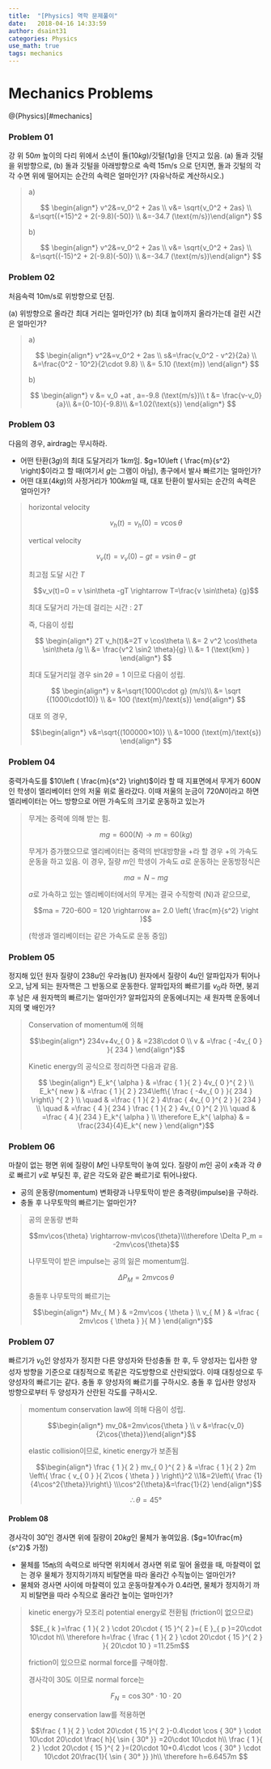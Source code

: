 ```yaml
---
title:  "[Physics] 역학 문제풀이"
date:   2018-04-16 14:33:59
author: dsaint31
categories: Physics
use_math: true
tags: mechanics
---
```


# Mechanics Problems
@(Physics)[#mechanics]

### Problem 01

강 위 $50m$ 높이의 다리 위에서 소년이 돌($10kg$)/깃털($1g$)을 던지고 있음. 
(a) 돌과 깃털을 위방향으로, 
(b) 돌과 깃털을 아래방향으로 
속력 15m/s 으로 던지면, 돌과 깃털의 각각 수면 위에 떨어지는 순간의 속력은 얼마인가? (자유낙하로 계산하시오.)
> a)
>
> $$ \begin{align*}
v^2&=v_0^2 + 2as \\
v&= \sqrt{v_0^2 + 2as} \\
&=\sqrt{(+15)^2 + 2(-9.8)(-50)} \\
&=-34.7 (\text{m/s})\end{align*}
$$
>
> b)
>
> $$ \begin{align*}
v^2&=v_0^2 + 2as \\
v&= \sqrt{v_0^2 + 2as} \\
&=\sqrt{(-15)^2 + 2(-9.8)(-50)} \\
&=-34.7 (\text{m/s})\end{align*}
$$

### Problem 02
처음속력 10m/s로 위방향으로 던짐. 

(a) 위방향으로 올라간 최대 거리는 얼마인가?
(b) 최대 높이까지 올라가는데 걸린 시간은 얼마인가? 

> a)
>
> $$ \begin{align*}
v^2&=v_0^2 + 2as \\
s&=\frac{v_0^2 - v^2}{2a} \\
&=\frac{0^2 - 10^2}{2\cdot 9.8} \\
&= 5.10 (\text{m})
\end{align*}
$$
>
>
> b)
>
> $$ \begin{align*}
v &= v_0 +at , a=-9.8 (\text{m/s})\\
t &= \frac{v-v_0}{a}\\
&={0-10}{-9.8}\\
&=1.02(\text{s})
\end{align*}
$$


### Problem 03

다음의 경우, airdrag는 무시하라.
* 어떤 탄환($3g$)의 최대 도달거리가 $1km$임.
$g=10\left ( \frac{m}{s^2} \right)$이라고 할 때(여기서 $g$는 그램이 아님), 총구에서 발사 빠르기는 얼마인가?
* 어떤 대포($4kg$)의 사정거리가 $100km$일 때, 대포 탄환이 발사되는 순간의 속력은 얼마인가?

> horizontal velocity
>
> $$ v_h(t) = v_{h}(0) = v \cos \theta $$
>
> vertical velocity
>
> $$ v_v(t) = v_{v}(0) - gt = v \sin \theta -gt $$
> 
> 최고점 도달 시간 $T$
>
>$$v_v(t)=0 = v \sin\theta -gT \rightarrow T=\frac{v \sin\theta} {g}$$
>
> 최대 도달거리 가는데 걸리는 시간 : $2T$
>
>즉, 다음이 성립
> 
> $$ \begin{align*}
2T v_h(t)&=2T v \cos\theta \\
&= 2 v^2 \cos\theta \sin\theta /g \\
&= \frac{v^2 \sin2 \theta}{g} \\
&= 1 (\text{km}
)
\end{align*}
$$
>
>
>최대 도달거리일 경우 $\sin 2\theta=1$ 이므로 다음이 성립.
>
>$$ \begin{align*}
v &=\sqrt{1000\cdot g} (m/s)\\
&= \sqrt {(1000\cdot10)} \\
&= 100 (\text{m}/\text{s}) 
\end{align*}
$$
>
>
>대포 의 경우,
>
> $$\begin{align*}
v&=\sqrt{(100000×10)} \\
&=1000 (\text{m}/\text{s})
\end{align*}
$$


### Problem 04

중력가속도를 $10\left ( \frac{m}{s^2} \right)$이라 할 때 지표면에서 무게가 $600N$인 학생이 엘리베이터 안의 저울 위로 올라갔다. 이때 저울의 눈금이 $720N$이라고 하면 엘리베이터는 어느 방향으로 어떤 가속도의 크기로 운동하고 있는가

> 무게는 중력에 의해 받는 힘. 
>
> $$mg = 600 (N) \rightarrow m=60 (kg)$$
>
>
> 무게가 증가했으므로 엘리베이터는 중력의 반대방향을 +라 할 경우 +의 가속도 운동을 하고 있음.
> 이 경우, 질량 $m$인 학생이 가속도 $a$로 운동하는 운동방정식은 
>
> $$ma= N-mg$$
>
> $a$로 가속하고 있는 엘리베이터에서의 무게는 결국 수직항력 (N)과 같으므로,
>
> $$ma = 720-600 = 120 \rightarrow a= 2.0 \left( \frac{m}{s^2} \right )$$
>
> (학생과 엘리베이터는 같은 가속도로 운동 중임)


### Problem 05

 정지해 있던 원자 질량이 238u인 우라늄(U) 원자에서 질량이 4u인 알파입자가 튀어나오고, 남게 되는 원자핵은 그 반동으로 운동한다.
 알파입자의 빠르기를 $v_0$라 하면, 붕괴 후 남은 새 원자핵의 빠르기는 얼마인가?
 알파입자의 운동에너지는 새 원자핵 운동에너지의 몇 배인가?

> Conservation of momentum에 의해
>
> $$\begin{align*} 234v+4v_{ 0 } & =238\cdot 0 \\ v & =\frac { -4v_{ 0 } }{ 234 }  \end{align*}$$
>
>
> Kinetic energy의 공식으로 정리하면 다음과 같음.
>
>$$
\begin{align*} 
E_k^{ \alpha  } & =\frac { 1 }{ 2 } 4v_{ 0 }^{ 2 } \\ 
E_k^{ new } & =\frac { 1 }{ 2 } 234\left\{ \frac { -4v_{ 0 } }{ 234 }  \right\} ^{ 2 } \\ 
\quad  & =\frac { 1 }{ 2 } 4\frac { 4v_{ 0 }^{ 2 } }{ 234 }  \\ 
\quad  & =\frac { 4 }{ 234 }  \frac { 1 }{ 2 } 4v_{ 0 }^{ 2 }\\ 
\quad  & =\frac { 4 }{ 234 } E_k^{ \alpha  }  \\
\therefore E_k^{ \alpha} & = \frac{234}{4}E_k^{ new }
\end{align*}$$


### Problem 06

 마찰이 없는 평면 위에 질량이 $M$인 나무토막이 놓여 있다.
 질량이 $m$인 공이  $x$축과 각 $θ$로 빠르기 $v$로 부딪친 후, 같은 각도와 같은 빠르기로 튀어나왔다.
* 공의 운동량(momentum) 변화량과 나무토막이 받은 충격량(impulse)을 구하라.
* 충돌 후 나무토막의 빠르기는 얼마인가?

> 공의 운동량 변화
>
> $$mv\cos{\theta} \rightarrow-mv\cos{\theta}\\\therefore \Delta P_m = -2mv\cos{\theta}$$
>
>
> 나무토막이 받은 impulse는 공의 잃은 momentum임.
>
> $$\Delta P_M = 2mv\cos{\theta}$$
>
>
> 충돌후 나무토막의 빠르기는
>
> $$\begin{align*} Mv_{ M } & =2mv\cos { \theta  }  \\ v_{ M } & =\frac { 2mv\cos { \theta  }  }{ M }  \end{align*}$$


### Problem 07
 빠르기가 $v_0$인 양성자가 정지한 다른 양성자와 탄성충돌 한 후, 두 양성자는 입사한 양성자 방향을 기준으로 대칭적으로 똑같은 각도방향으로 산란되었다. 이때 대칭성으로 두 양성자의 빠르기는 같다.
 충돌 후 양성자의 빠르기를 구하시오.
 충돌 후 입사한 양성자 방향으로부터 두 양성자가 산란된 각도를 구하시오.

> momentum conservation law에 의해 다음이 성립.
>
> $$\begin{align*} mv_0&=2mv\cos{\theta } \\ v &=\frac{v_0}{2\cos{\theta}}\end{align*}$$
>
> elastic collision이므로, kinetic energy가 보존됨
>
> $$\begin{align*} \frac { 1 }{ 2 } mv_{ 0 }^{ 2 } & =\frac { 1 }{ 2 } 2m \left\{ \frac { v_{ 0 } }{ 2\cos { \theta  }  }  \right\}^2 \\1&=2\left\{ \frac {1}{4\cos^2{\theta}}\right\} \\\cos^2{\theta}&=\frac{1}{2} \end{align*}$$
>
>$$\therefore\theta=45°$$


#### Problem 08

경사각이 $30˚$인 경사면 위에 질량이 $20kg$인 물체가 놓여있음. ($g=10\frac{m}{s^2}$ 가정)
* 물체를 $15 ㎧$의 속력으로 바닥면 위치에서 경사면 위로 밀어 올렸을 때, 마찰력이 없는 경우 물체가 정지하기까지 비탈면을 따라 올라간 수직높이는 얼마인가?
* 물체와 경사면 사이에 마찰력이 있고 운동마찰계수가 0.4라면, 물체가 정지하기 까지 비탈면을 따라 수직으로 올라간 높이는 얼마인가?

> kinetic energy가 모조리 potential energy로 전환됨 (friction이 없으므로)
>
> $$E_{ k }=\frac { 1 }{ 2 } \cdot 20\cdot { 15 }^{ 2 }={ E }_{ p }=20\cdot 10\cdot h\\ \therefore h=\frac { \frac { 1 }{ 2 } \cdot 20\cdot { 15 }^{ 2 } }{ 20\cdot 10 } =11.25m$$
>
> friction이 있으므로 normal force를 구해야함. 
>
> 경사각이 30도 이므로 normal force는
>
> $${F  }_{N  }=\cos {30 ° } \cdot10\cdot 20$$
>
>
> energy conservation law를 적용하면
>
> $$\frac { 1 }{ 2 } \cdot 20\cdot { 15 }^{ 2 }-0.4\cdot \cos { 30° } \cdot 10\cdot 20\cdot \frac{ h}{ \sin { 30° }}   =20\cdot 10\cdot h\\ \frac { 1 }{ 2 } \cdot 20\cdot { 15 }^{ 2 }=(20\cdot 10+0.4\cdot \cos { 30° } \cdot 10\cdot 20\frac{1}{ \sin { 30° }} )h\\ \therefore h=6.6457m $$
